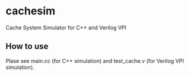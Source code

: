 cachesim
====================
Cache System Simulator for C++ and Verilog VPI

How to use
--------------------
Plase see main.cc (for C++ simulation) and test_cache.v (for Verilog VPI simulation).

